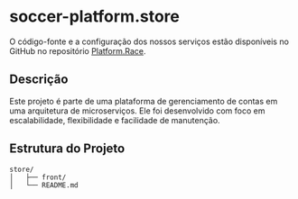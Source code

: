# soccer-platform.store

O código-fonte e a configuração dos nossos serviços estão disponíveis no GitHub no repositório [Platform.Race](https://github.com/st4pzz/platform.race).

## Descrição
Este projeto é parte de uma plataforma de gerenciamento de contas em uma arquitetura de microserviços. Ele foi desenvolvido com foco em escalabilidade, flexibilidade e facilidade de manutenção.

## Estrutura do Projeto

```
store/
│   ├── front/
│   └── README.md
```
